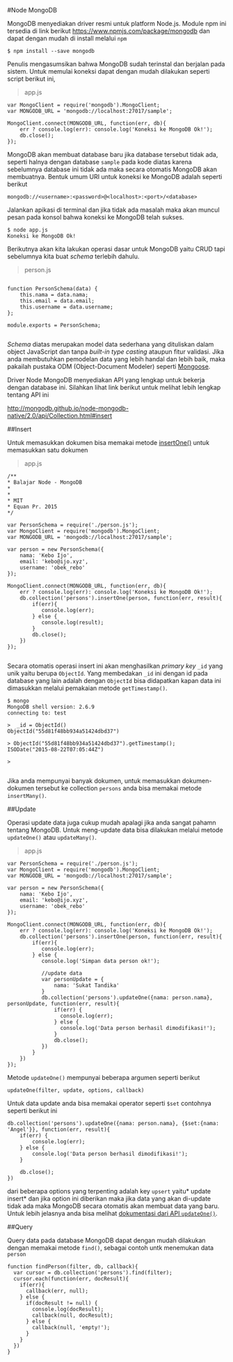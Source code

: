 #Node MongoDB

MongoDB menyediakan driver resmi untuk platform Node.js. Module npm ini tersedia di link berikut https://www.npmjs.com/package/mongodb dan dapat dengan mudah di install melalui `npm`


    $ npm install --save mongodb


Penulis mengasumsikan bahwa MongoDB sudah terinstal dan berjalan pada sistem. Untuk memulai koneksi dapat dengan mudah dilakukan seperti script berikut ini,

> app.js

```
var MongoClient = require('mongodb').MongoClient; 
var MONGODB_URL = 'mongodb://localhost:27017/sample';

MongoClient.connect(MONGODB_URL, function(err, db){
    err ? console.log(err): console.log('Koneksi ke MongoDB Ok!');
    db.close();
});

```


MongoDB akan membuat database baru jika database tersebut tidak ada, seperti halnya dengan database `sample` pada kode diatas karena sebelumnya database ini tidak ada maka secara otomatis MongoDB akan membuatnya. Bentuk umum URI untuk koneksi ke MongoDB adalah seperti berikut


```
mongodb://<username>:<password>@<localhost>:<port>/<database>

```


Jalankan apikasi di terminal dan jika tidak ada masalah maka akan muncul pesan pada konsol bahwa koneksi ke MongoDB telah sukses.


    $ node app.js
    Koneksi ke MongoDB Ok!


Berikutnya akan kita lakukan operasi dasar untuk MongoDB yaitu CRUD tapi sebelumnya kita buat *schema*  terlebih dahulu.

> person.js

```

function PersonSchema(data) {
    this.nama = data.nama;
    this.email = data.email;
    this.username = data.username;          
};

module.exports = PersonSchema;


```

*Schema* diatas merupakan model data sederhana yang dituliskan dalam object JavaScript dan tanpa *built-in type casting* ataupun fitur validasi. Jika anda membutuhkan pemodelan data yang lebih handal dan lebih baik, maka pakailah pustaka ODM (Object-Document Modeler) seperti [Mongoose](http://mongoosejs.com/).


Driver Node MongoDB menyediakan API yang lengkap untuk bekerja dengan database ini. Silahkan lihat link berikut untuk melihat lebih lengkap tentang API ini

http://mongodb.github.io/node-mongodb-native/2.0/api/Collection.html#insert


##Insert 

Untuk memasukkan dokumen bisa memakai metode [insertOne()](http://mongodb.github.io/node-mongodb-native/2.0/api/Collection.html#insertOne) untuk memasukkan satu dokumen


> app.js

```
/**
* Balajar Node - MongoDB
*
*
* MIT
* Equan Pr. 2015
*/

var PersonSchema = require('./person.js');
var MongoClient = require('mongodb').MongoClient;
var MONGODB_URL = 'mongodb://localhost:27017/sample';

var person = new PersonSchema({
    nama: 'Kebo Ijo',
    email: 'kebo@ijo.xyz',
    username: 'obek_rebo'
});

MongoClient.connect(MONGODB_URL, function(err, db){
    err ? console.log(err): console.log('Koneksi ke MongoDB Ok!');
    db.collection('persons').insertOne(person, function(err, result){
        if(err){
           console.log(err);
        } else {
           console.log(result);
        }
        db.close();  
    })
});


```
Secara otomatis operasi insert ini akan menghasilkan *primary key* `_id` yang unik yaitu berupa `ObjectId`. Yang membedakan `_id` ini dengan id pada database yang lain adalah dengan `ObjectId` bisa didapatkan kapan data ini dimasukkan melalui pemakaian metode `getTimestamp()`.

```
$ mongo
MongoDB shell version: 2.6.9
connecting to: test

>  _id = ObjectId()
ObjectId("55d81f48bb934a51424dbd37")

> ObjectId("55d81f48bb934a51424dbd37").getTimestamp();
ISODate("2015-08-22T07:05:44Z")

> 


```


Jika anda mempunyai banyak dokumen, untuk memasukkan dokumen-dokumen tersebut ke collection `persons` anda bisa memakai metode `insertMany()`.


##Update

Operasi update data juga cukup mudah apalagi jika anda sangat pahamn tentang MongoDB. Untuk meng-update data bisa dilakukan melalui metode `updateOne()` atau `updateMany()`.

> app.js

```
var PersonSchema = require('./person.js');
var MongoClient = require('mongodb').MongoClient;
var MONGODB_URL = 'mongodb://localhost:27017/sample';

var person = new PersonSchema({
    nama: 'Kebo Ijo',
    email: 'kebo@ijo.xyz',
    username: 'obek_rebo'
});

MongoClient.connect(MONGODB_URL, function(err, db){
    err ? console.log(err): console.log('Koneksi ke MongoDB Ok!');
    db.collection('persons').insertOne(person, function(err, result){
        if(err){
      	   console.log(err);
        } else {
      	   console.log('Simpan data person ok!');
          
           //update data
           var personUpdate = {
               nama: 'Sukat Tandika'
           }
           db.collection('persons').updateOne({nama: person.nama}, personUpdate, function(err, result){
               if(err) {
                 console.log(err);
               } else {
                 console.log('Data person berhasil dimodifikasi!');
               }
               db.close();
           })
        }
    })
});

```
Metode `updateOne()` mempunyai beberapa argumen seperti berikut

```
updateOne(filter, update, options, callback)

```

Untuk data update anda bisa memakai operator seperti `$set` contohnya seperti berikut ini 


```
db.collection('persons').updateOne({nama: person.nama}, {$set:{nama: 'Angel'}}, function(err, result){
    if(err) {
        console.log(err);
    } else {
        console.log('Data person berhasil dimodifikasi!');
    }
    
    db.close();
})
```

dari beberapa options yang terpenting adalah key `upsert` yaitu* update insert* dan jika option ini diberikan maka jika data yang akan di-update tidak ada maka MongoDB secara otomatis akan membuat data yang baru. Untuk lebih jelasnya anda bisa melihat [dokumentasi dari API `updateOne()`](http://mongodb.github.io/node-mongodb-native/2.0/api/Collection.html#updateOne).


##Query


Query data pada database MongoDB dapat dengan mudah dilakukan dengan memakai metode `find()`, sebagai contoh untk menemukan data `person` 

```
function findPerson(filter, db, callback){
  var cursor = db.collection('persons').find(filter);
  cursor.each(function(err, docResult){
    if(err){
      callback(err, null);
    } else {
      if(docResult != null) {
        console.log(docResult);
        callback(null, docResult);
      } else {
        callback(null, 'empty!');
      }
    }
  })
}

```
